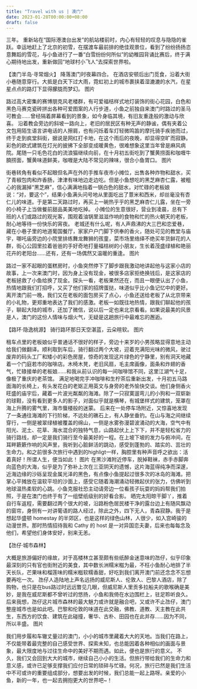 ```yaml
---
title: "Travel with us | 澳门"
date: 2023-01-28T00:00:00+08:00
draft: false
---
```


三年。
重新站在“国际港澳台出发”的航站楼前时，内心有轻轻的叹息与隐隐的雀跃。幸运地赶上了北京的初雪，在摆渡车最前排的绝佳观景位，看到了纷纷扬扬恣意舞蹈的雪花，与小鱼进行了一番“白雪纷纷何所似”的幼稚园背诵比赛后，终于满心期待地出发，重新做回“地球村小飞人”去探索世界啦。

【澳门半岛·寻常烟火】
降落澳门时夜幕四合。
在酒店安顿后出门觅食，沿着大街小巷随意穿行。大抵是白天下过大雨，霓虹初上的城市裹挟着湿漉漉的水汽，在星星点点的路灯下显得朦胧而梦幻。
图片

路过高大密集的赛博朋克风老楼群，有可爱福桔样式地灯装饰的街心花园，白色和黑色马赛克瓷砖拼出各种可爱图案的人行步道，小鱼之前独自来澳门时路过的圣马可教会……曾经隔着屏幕看到的景象，如今身临其境，有旧友重逢般的激动与欣喜。
沿着教会旁边的斜坡一路向上，老旧的居民区有种无声的静谧，偶有夹着公文包用陌生语言讲电话的人擦肩，也有闪烁着车灯轻微鸣笛的摩托骑手疾驰而过，终于走到疯堂斜街，据说是网红打卡地，在这个雨后的夜晚，却显得空旷而寂静。
彩色的欧式建筑在灯光的披拂下全部变成暖黄色，很难想象这里当年曾是麻风病院。尾随一只毛色花白的流浪猫继续向前，在十月初五街吃到了蟹黄捞面和咖喱牛腩捞面，蟹黄味道鲜美，咖喱是大陆不常见的辣味，很合小鱼胃口。
图片

街巷转角有看似不起眼但名声在外的手推车夜市小摊位，出售各种炸物和甜水，买了青椒包肉和炸香肠，津津有味地边走边吃。但是小鱼想吃的黑芝麻杏仁露，被粗心的我漏掉“黑芝麻”，信心满满地指着一锅白色的甜水，对忙碌的老板娘说：“对，要这个”，结果小鱼满头问号地从里面吃出了薏米和西米，却丝毫没有杏仁儿的味道。于是第二天路过时，再买上一碗热乎乎的黑芝麻杏仁儿露，坐在一旁的小椅子上当做餐前甜品美美地吃掉。
小摊位的生意很好，营业到凌晨，总有下班的人们或路过的观光客，围观着油锅里滋滋作响的食物和忙的热火朝天的老板，耐心地等待一份快乐的宵夜。
老城还有什么呢，有人声鼎沸的大三巴和恋爱巷，藏在小巷子里的地道葡国餐厅，家家户户门脚下供奉的香火，随处可见的教堂与庙宇，哪吒庙旁边的小院里排练舞龙舞狮的孩童，菜市场里络绎不绝买年货鲜花的人群，街心公园里拉着爸爸的手好奇地打量福桔树的小朋友，生长着茂盛绿植和艳丽花卉的老阳台……还有，还有一场偶然又温暖的重逢。
图片

路过一家不起眼的蛋糕房时，小鱼突然停下了脚步跟我激动地讲起他与这家小店的故事，上一次来澳门时，因为身上没有现金，被很多店家拒绝换钱后，是这家店的老板拯救了小鱼给换了现金。探头一看，老板果然还在，而且一眼便认出了小鱼，热情地跟我们打招呼，又买了他们家的招牌蛋挞，味道似乎比小鱼记忆中的更好。离开澳门前一晚，我们又在老板的面包房买了点心，小鱼还送给老板了从北京带来的小礼物，更郑重地表达了我们的感激。老板一如既往地热情，跟我们聊起他的孩子，聊起大陆的城市，还加了微信，说以后一定也来北京看看。如果说最美的风景是人，澳门的这份人情味与烟火气，无疑是这趟旅行中最难忘的邂逅。

【路环·隐逸桃源】
骑行路环那日天空湛蓝，云朵暄软。
图片

租车点里的老板娘似乎普通话不很好的样子，旁边十来岁的小男孩略显得意地主动给我们做翻译。顺利取到车后，骑行翻过两个大坡，迎着充满阳光味的微风，驶过废弃的码头工厂和矮小的彩色房屋，惊奇的发现这片绿色的宁静里，别有洞天地藏着一个门庭若市的咖啡店。木椅木凳，老旧风扇，毛主席画像，面条和炸翅的香气，忙碌接单的老板娘……和我从前认识的每一间咖啡馆不同，这里江湖气十足，像极了重庆的老茶馆。
满足地喝完手冲咖啡和生柠茶后重新出发，十月初五马路面海的长椅上，有头发花白的老妪正用英文与身旁的老外愉快交谈。他们身侧香火旺盛的庙宇后，藏着一片波光粼粼的海滩。除了一只寂寞遛弯儿的小狗和一双崭新的球鞋，没有看到更多人的影子，对面似乎就是横琴，有城堡样式的建筑，笼罩在海上升腾的雾气里，海市蜃楼般的迷蒙。
后来在一处停车场附近，又惊喜地发现了一条通往海滩的下行阶梯，不远处的礁石上，有人静坐垂钓。在山与海之间继续穿行，一侧是被翠绿植被覆盖的绵山，一侧是水雾弥漫碧波涌动的大海，空气中有阳光、泥土、花草、海水混合的独特气息，山路起伏上上下下，并不是轻松省力的骑行路线，却一定是我们骑行至今最美好的一程。在上坡下坡的发力与俯冲间，在耳畔簌簌作响的风声里，我听到心脏鲜活的跳动，感受到蓬勃的、踏实的、茁壮的生命力。和之前很多次旅行中遇到的highligt一样，胸腔里有种声音呼之欲出：活着真好！所谓人生，便当如此！
图片
在黑沙滩附近停车，脱掉鞋袜，赤手赤脚奔向蓝色的大海，似乎是为了弥补上次在三亚阴天的遗憾，这片海蓝得纯净而深邃，近海边缘的沙砾呈现金属光泽的黑色，有点像小鱼提起过很多次的冰岛的海滩。把掌心平摊放在温软平坦的沙面上，感受它随着海潮涌动轻微起伏的张力，仿佛听到地球温热柔软的心跳。小鱼克服社恐主动请旁边一位看孩子玩耍的妈妈帮我们拍照，于是在澳门也终于有了一组壁纸级别的好看合影。
晒完太阳晾干脚丫，推着自行车返程，需要翻过两个很大的坡，沿路粉色居民楼干净的露台边上有随风飘动的窗帘，身侧有一对讲葡语的路人经过，除此之外，四下无人，青森寂静。我于是想起华盛顿 homestay 的半郊区，也是这样的绿色山林，人很少，如入宫崎骏的动漫世界。那时热情招待我和 Cathy 的 host 是一对异国恋夫妻，后来也每每念及他们，希望他们身体安好，别来无恙。

【氹仔·城市森林】

大概是旅游偏好的缘故，对于高楼林立甚至颇有些纸醉金迷意味的氹仔，似乎印象最深刻的只有官也街附近的美食，其中数长洲糯米糍为最，不枉小鱼耐心地排了半天长队，芒果味和榴莲味的糯米糍软糯香甜，好吃到我们离开澳门前还念念不忘想要再吃一次。
氹仔人造陆地上声名远扬的威尼斯人、伦敦人、巴黎人酒店，除了购物，也只是在bus路过时远远瞥见几眼，但威尼斯人里贡多拉船夫的歌喉确是美妙，是我在威尼斯都不曾听过的悠扬，小鱼和我倚在水边围栏上，驻足聆听良久。后来我想，氹仔这片城市森林的最大魅力或许就是融合吧，又或许不止氹仔，澳门整座城市也是如此吧。巴黎和伦敦的味道在此交融，佛教、道教、天主教在此共生，东西方的饮食、建筑在此碰撞，奢华、古朴、田园也在此并存……因为不同，所以丰盛。
图片

我们用步履和车辙丈量过的澳门，小小的城市里藏着大大的天地。当我们在路上，不仅能带着最完整的自己感受世界、探索未知，也总能因着各种相似的画面与景象，最大限度地与过往生命中的美好不期而遇。如此，便也是旅行的意义。
不久，我们又会回到大大的城市，继续自己小小的生活。但旅行带给我们的生命力和意义感，或许已足够支撑我们应付日常的琐碎与忙碌。何况，旅行已然是我们生活中不可或许的重要组成部分，想要出发的时候，我们总能一起上路呀。亲爱的小鱼，新的一年，也一起去拥抱更大的世界吧~！